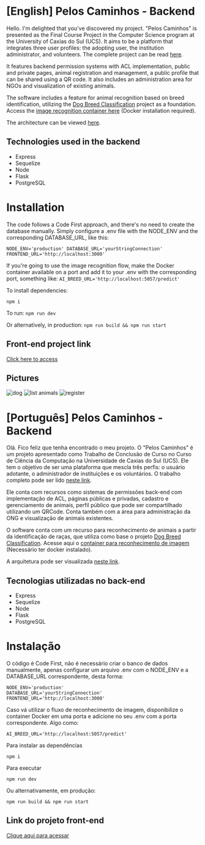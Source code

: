 
# [English] Pelos Caminhos - Backend

Hello. I'm delighted that you've discovered my project. "Pelos Caminhos" is presented as the Final Course Project in the Computer Science program at the University of Caxias do Sul (UCS). It aims to be a platform that integrates three user profiles: the adopting user, the institution administrator, and volunteers. The complete project can be read [here](https://drive.google.com/file/d/1wGspejLclOVXlhErvAr8gK0-ASYVHKiR/view?usp=sharing).

It features backend permission systems with ACL implementation, public and private pages, animal registration and management, a public profile that can be shared using a QR code. It also includes an administration area for NGOs and visualization of existing animals.

The software includes a feature for animal recognition based on breed identification, utilizing the [Dog Breed Classification](https://github.com/stormy-ua/dog-breeds-classification) project as a foundation. Access the [image recognition container here](https://hub.docker.com/repository/docker/lucasgehl3n/pelos_caminhos_classification_ai/general) (Docker installation required).

The architecture can be viewed [here](https://drive.google.com/file/d/1fjh1XuPdnr3KRJ3xh2vTvBD_iZ-qgDKM/view?usp=sharing).

## Technologies used in the backend

-   Express
-   Sequelize
-   Node
-   Flask
-   PostgreSQL

# Installation

The code follows a Code First approach, and there's no need to create the database manually. Simply configure a .env file with the NODE_ENV and the corresponding DATABASE_URL, like this:

`NODE_ENV='production'
DATABASE_URL='yourStringConnection'
FRONTEND_URL='http://localhost:3000'` 

If you're going to use the image recognition flow, make the Docker container available on a port and add it to your .env with the corresponding port, something like:
`AI_BREED_URL='http://localhost:5057/predict'` 

To install dependencies:

`npm i` 

To run:
`npm run dev` 

Or alternatively, in production:
`npm run build && npm run start` 

## Front-end project link

[Click here to access](https://github.com/lucasgehl3n/pelos-caminhos-frontend)

## Pictures
![dog](https://i.ibb.co/MBsRmmd/Screenshot-1.png=1366x768)
![list animals](https://i.ibb.co/NsF36cQ/17-3.png=1366x768)
![register](https://i.ibb.co/d6qbMqF/1-1.png=1366x768)


# [Português] Pelos Caminhos - Backend
Olá. Fico feliz que tenha encontrado o meu projeto. O "Pelos Caminhos" é um projeto apresentado como Trabalho de Conclusão de Curso no Curso de Ciência da Computação na Universidade de Caxias do Sul (UCS). Ele tem o objetivo de ser uma plataforma que mescla três perfis: o usuário adotante, o administrador de instituições e os voluntários. O trabalho completo pode ser lido [neste link](https://drive.google.com/file/d/1wGspejLclOVXlhErvAr8gK0-ASYVHKiR/view?usp=sharing). 

  
Ele conta com recursos como sistemas de permissões back-end com implementação de ACL, páginas públicas e privadas, cadastro e gerenciamento de animais, perfil público que pode ser compartilhado utilizando um QRCode. Conta também com a área para administração da ONG e visualização de animais existentes.
 

O software conta com um recurso para reconhecimento de animais a partir da identificação de raças, que utiliza como base o projeto [Dog Breed Classification](https://github.com/stormy-ua/dog-breeds-classification). Acesse aqui o [container para reconhecimento de imagem](https://hub.docker.com/repository/docker/lucasgehl3n/pelos_caminhos_classification_ai/general) (Necessário ter docker instalado).
  
A arquitetura pode ser visualizada [neste link](https://drive.google.com/file/d/1fjh1XuPdnr3KRJ3xh2vTvBD_iZ-qgDKM/view?usp=sharing).

  
## Tecnologias utilizadas no back-end

 - Express
 - Sequelize
 - Node 
 - Flask
 - PostgreSQL

# Instalação

O código é Code First, não é necessário criar o banco de dados manualmente, apenas configurar um arquivo .env com o NODE_ENV e a DATABASE_URL correspondente, desta forma:

    NODE_ENV='production'
    DATABASE_URL='yourStringConnection'
    FRONTEND_URL='http://localhost:3000'

Caso vá utilizar o fluxo de reconhecimento de imagem, disponibilize o container Docker em uma porta e adicione no seu .env com a porta correspondente. Algo como: 

    AI_BREED_URL='http://localhost:5057/predict'

Para instalar as dependências

    npm i

Para executar

    npm run dev 

 
 Ou alternativamente, em produção:
 

    npm run build && npm run start

## Link do projeto front-end
[Clique aqui para acessar](https://github.com/lucasgehl3n/pelos-caminhos-frontend)



